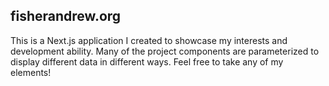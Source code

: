 ## fisherandrew.org

This is a Next.js application I created to showcase my interests and development ability. Many of the project components are parameterized to display different data in different ways. Feel free to take any of my elements!
